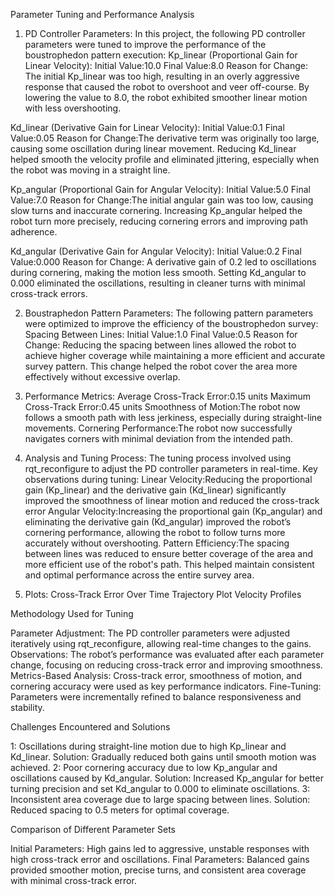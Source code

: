 Parameter Tuning and Performance Analysis

1. PD Controller Parameters:
In this project, the following PD controller parameters were tuned to improve the performance of the boustrophedon
pattern execution:
 Kp_linear (Proportional Gain for Linear Velocity):
 Initial Value:10.0
 Final Value:8.0
 Reason for Change: The initial Kp_linear was too high, resulting in an overly aggressive response that caused the
 robot to overshoot and veer off-course. By lowering the value to 8.0, the robot exhibited smoother linear motion with
 less overshooting.

 Kd_linear (Derivative Gain for Linear Velocity):
 Initial Value:0.1
 Final Value:0.05
 Reason for Change:The derivative term was originally too large, causing some oscillation during linear movement.
 Reducing Kd_linear helped smooth the velocity profile and eliminated jittering, especially when the robot was moving
 in a straight line.

 Kp_angular (Proportional Gain for Angular Velocity):
 Initial Value:5.0
 Final Value:7.0
 Reason for Change:The initial angular gain was too low, causing slow turns and inaccurate cornering. Increasing
 Kp_angular helped the robot turn more precisely, reducing cornering errors and improving path adherence.

 Kd_angular (Derivative Gain for Angular Velocity):
 Initial Value:0.2
 Final Value:0.000
 Reason for Change: A derivative gain of 0.2 led to oscillations during cornering, making the motion less smooth.
 Setting Kd_angular to 0.000 eliminated the oscillations, resulting in cleaner turns with minimal cross-track errors.

2. Boustraphedon Pattern Parameters:
The following pattern parameters were optimized to improve the efficiency of the boustrophedon survey:
Spacing Between Lines:
Initial Value:1.0
Final Value:0.5
Reason for Change: Reducing the spacing between lines allowed the robot to achieve higher coverage while
maintaining a more efficient and accurate survey pattern. This change helped the robot cover the area more
effectively without excessive overlap.

3. Performance Metrics:
Average Cross-Track Error:0.15 units
Maximum Cross-Track Error:0.45 units
Smoothness of Motion:The robot now follows a smooth path with less jerkiness, especially during straight-line
movements.
Cornering Performance:The robot now successfully navigates corners with minimal deviation from the intended path.

4. Analysis and Tuning Process:
The tuning process involved using rqt_reconfigure to adjust the PD controller parameters in real-time. Key
observations during tuning:
Linear Velocity:Reducing the proportional gain (Kp_linear) and the derivative gain (Kd_linear) significantly improved
the smoothness of linear motion and reduced the cross-track error
Angular Velocity:Increasing the proportional gain (Kp_angular) and eliminating the derivative gain (Kd_angular)
improved the robot’s cornering performance, allowing the robot to follow turns more accurately without overshooting.
Pattern Efficiency:The spacing between lines was reduced to ensure better coverage of the area and more efficient
use of the robot's path. This helped maintain consistent and optimal performance across the entire survey area.

5. Plots:
Cross-Track Error Over Time
Trajectory Plot
Velocity Profiles

Methodology Used for Tuning

Parameter Adjustment: The PD controller parameters were adjusted iteratively using rqt_reconfigure, allowing
real-time changes to the gains.
Observations: The robot’s performance was evaluated after each parameter change, focusing on reducing
cross-track error and improving smoothness.
Metrics-Based Analysis: Cross-track error, smoothness of motion, and cornering accuracy were used as key
performance indicators.
Fine-Tuning: Parameters were incrementally refined to balance responsiveness and stability.

Challenges Encountered and Solutions

1: Oscillations during straight-line motion due to high Kp_linear and Kd_linear.
Solution: Gradually reduced both gains until smooth motion was achieved.
2: Poor cornering accuracy due to low Kp_angular and oscillations caused by Kd_angular.
Solution: Increased Kp_angular for better turning precision and set Kd_angular to 0.000 to eliminate oscillations.
3: Inconsistent area coverage due to large spacing between lines.
Solution: Reduced spacing to 0.5 meters for optimal coverage.

Comparison of Different Parameter Sets

Initial Parameters: High gains led to aggressive, unstable responses with high cross-track error and oscillations.
Final Parameters: Balanced gains provided smoother motion, precise turns, and consistent area coverage with
minimal cross-track error.
